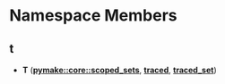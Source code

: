 # Namespace Members


## t

* **T** ([**pymake::core::scoped\_sets**](namespacepymake_1_1core_1_1scoped__sets.md), [**traced**](namespacetraced.md), [**traced\_set**](namespacetraced__set.md))

